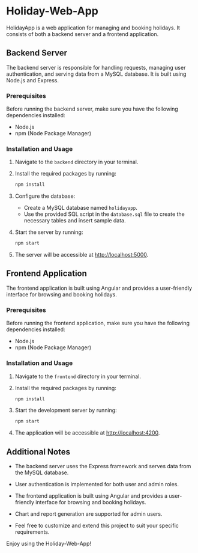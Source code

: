 
# Holiday-Web-App

HolidayApp is a web application for managing and booking holidays. 
It consists of both a backend server and a frontend application.

## Backend Server

The backend server is responsible for handling requests, managing user authentication, and serving data from a MySQL database. It is built using Node.js and Express.

### Prerequisites

Before running the backend server, make sure you have the following dependencies installed:

- Node.js
- npm (Node Package Manager)

### Installation and Usage

1. Navigate to the `backend` directory in your terminal.

2. Install the required packages by running:

   ```bash
   npm install
   ```

3. Configure the database:
   
   - Create a MySQL database named `holidayapp`.
   - Use the provided SQL script in the `database.sql` file to create the necessary tables and insert sample data.
   
4. Start the server by running:

   ```bash
   npm start
   ```

5. The server will be accessible at [http://localhost:5000](http://localhost:5000).

## Frontend Application

The frontend application is built using Angular and provides a user-friendly interface for browsing and booking holidays.

### Prerequisites

Before running the frontend application, make sure you have the following dependencies installed:

- Node.js
- npm (Node Package Manager)

### Installation and Usage

1. Navigate to the `frontend` directory in your terminal.

2. Install the required packages by running:

   ```bash
   npm install
   ```

3. Start the development server by running:

   ```bash
   npm start
   ```

4. The application will be accessible at [http://localhost:4200](http://localhost:4200).

## Additional Notes

- The backend server uses the Express framework and serves data from the MySQL database.

- User authentication is implemented for both user and admin roles.

- The frontend application is built using Angular and provides a user-friendly interface for browsing and booking holidays.

- Chart and report generation are supported for admin users.

- Feel free to customize and extend this project to suit your specific requirements.

Enjoy using the Holiday-Web-App!
